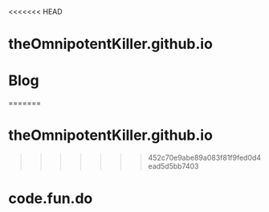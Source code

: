 <<<<<<< HEAD
# theOmnipotentKiller.github.io
# Blog
=======
# theOmnipotentKiller.github.io
>>>>>>> 452c70e9abe89a083f81f9fed0d4ead5d5bb7403
# code.fun.do
